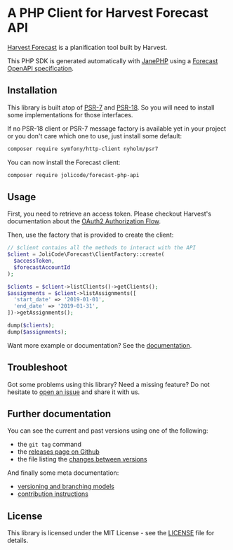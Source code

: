 # A PHP Client for Harvest Forecast API

[Harvest Forecast](https://www.getharvest.com/forecast) is a planification tool built by Harvest.

This PHP SDK is generated automatically with [JanePHP](https://github.com/janephp/janephp) using a [Forecast OpenAPI specification](Resources/forecast-openapi.yaml).


## Installation

This library is built atop of [PSR-7](https://www.php-fig.org/psr/psr-7/) and
[PSR-18](https://www.php-fig.org/psr/psr-18/). So you will need to install some
implementations for those interfaces.

If no PSR-18 client or PSR-7 message factory is available yet in your project
or you don't care which one to use, just install some default:

```bash
composer require symfony/http-client nyholm/psr7
```

You can now install the Forecast client:

```bash
composer require jolicode/forecast-php-api
```

## Usage

First, you need to retrieve an access token. Please checkout Harvest's documentation about the [OAuth2 Authorization Flow](https://help.getharvest.com/api-v2/authentication-api/authentication/authentication/#for-server-side-applications).

Then, use the factory that is provided to create the client:

```php
// $client contains all the methods to interact with the API
$client = JoliCode\Forecast\ClientFactory::create(
  $accessToken,
  $forecastAccountId
);

$clients = $client->listClients()->getClients();
$assignments = $client->listAssignments([
  'start_date' => '2019-01-01',
  'end_date' => '2019-01-31',
])->getAssignments();

dump($clients);
dump($assignments);
```

Want more example or documentation? See the [documentation](doc/index.md).

## Troubleshoot

Got some problems using this library? Need a missing feature?
Do not hesitate to [open an issue](https://github.com/jolicode/forecast-php-api/issues)
and share it with us.

## Further documentation

You can see the current and past versions using one of the following:

* the `git tag` command
* the [releases page on Github](https://github.com/jolicode/forecast-php-api/releases)
* the file listing the [changes between versions](CHANGELOG.md)

And finally some meta documentation:

* [versioning and branching models](VERSIONING.md)
* [contribution instructions](CONTRIBUTING.md)

## License

This library is licensed under the MIT License - see the [LICENSE](LICENSE.md)
file for details.
